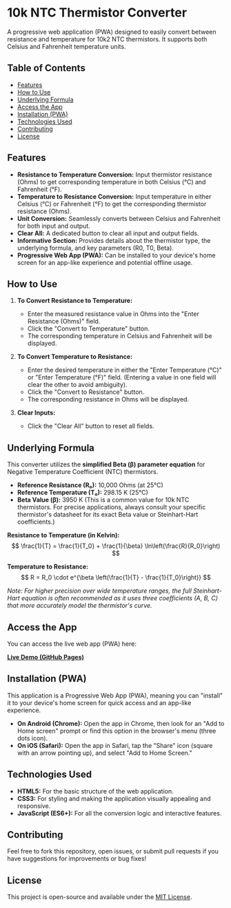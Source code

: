 # 10k NTC Thermistor Converter

A progressive web application (PWA) designed to easily convert between resistance and temperature for 10k2 NTC thermistors. It supports both Celsius and Fahrenheit temperature units.

## Table of Contents

* [Features](#features)
* [How to Use](#how-to-use)
* [Underlying Formula](#underlying-formula)
* [Access the App](#access-the-app)
* [Installation (PWA)](#installation-pwa)
* [Technologies Used](#technologies-used)
* [Contributing](#contributing)
* [License](#license)

## Features

* **Resistance to Temperature Conversion:** Input thermistor resistance (Ohms) to get corresponding temperature in both Celsius (°C) and Fahrenheit (°F).
* **Temperature to Resistance Conversion:** Input temperature in either Celsius (°C) or Fahrenheit (°F) to get the corresponding thermistor resistance (Ohms).
* **Unit Conversion:** Seamlessly converts between Celsius and Fahrenheit for both input and output.
* **Clear All:** A dedicated button to clear all input and output fields.
* **Informative Section:** Provides details about the thermistor type, the underlying formula, and key parameters (R0, T0, Beta).
* **Progressive Web App (PWA):** Can be installed to your device's home screen for an app-like experience and potential offline usage.

## How to Use

1.  **To Convert Resistance to Temperature:**
    * Enter the measured resistance value in Ohms into the "Enter Resistance (Ohms)" field.
    * Click the "Convert to Temperature" button.
    * The corresponding temperature in Celsius and Fahrenheit will be displayed.

2.  **To Convert Temperature to Resistance:**
    * Enter the desired temperature in either the "Enter Temperature (°C)" or "Enter Temperature (°F)" field. (Entering a value in one field will clear the other to avoid ambiguity).
    * Click the "Convert to Resistance" button.
    * The corresponding resistance in Ohms will be displayed.

3.  **Clear Inputs:**
    * Click the "Clear All" button to reset all fields.

## Underlying Formula

This converter utilizes the **simplified Beta (β) parameter equation** for Negative Temperature Coefficient (NTC) thermistors.

* **Reference Resistance (R₀):** 10,000 Ohms (at 25°C)
* **Reference Temperature (T₀):** 298.15 K (25°C)
* **Beta Value (β):** 3950 K (This is a common value for 10k NTC thermistors. For precise applications, always consult your specific thermistor's datasheet for its exact Beta value or Steinhart-Hart coefficients.)

**Resistance to Temperature (in Kelvin):**
$$ \frac{1}{T} = \frac{1}{T_0} + \frac{1}{\beta} \ln\left(\frac{R}{R_0}\right) $$

**Temperature to Resistance:**
$$ R = R_0 \cdot e^{\beta \left(\frac{1}{T} - \frac{1}{T_0}\right)} $$

_Note: For higher precision over wide temperature ranges, the full Steinhart-Hart equation is often recommended as it uses three coefficients (A, B, C) that more accurately model the thermistor's curve._

## Access the App

You can access the live web app (PWA) here:

[**Live Demo (GitHub Pages)**](https://jay297-dev.github.io/thermistor-converter/)

## Installation (PWA)

This application is a Progressive Web App (PWA), meaning you can "install" it to your device's home screen for quick access and an app-like experience.

* **On Android (Chrome):** Open the app in Chrome, then look for an "Add to Home screen" prompt or find this option in the browser's menu (three dots icon).
* **On iOS (Safari):** Open the app in Safari, tap the "Share" icon (square with an arrow pointing up), and select "Add to Home Screen."

## Technologies Used

* **HTML5:** For the basic structure of the web application.
* **CSS3:** For styling and making the application visually appealing and responsive.
* **JavaScript (ES6+):** For all the conversion logic and interactive features.

## Contributing

Feel free to fork this repository, open issues, or submit pull requests if you have suggestions for improvements or bug fixes!

## License

This project is open-source and available under the [MIT License](LICENSE).
